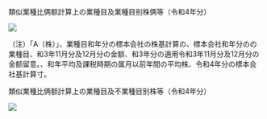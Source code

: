 類似業種比俩额計算上の業種目及業種目别株俩等（令和4年分）

![](https://www.nta.go.jp/tmp/c9196b28-6e92-4b1a-be44-688a5a08c44b/images/092ea512ec8fd9448bc62b3c6c9947eb6055853aaa2e4f21fa3ffe216339dac7.jpg)

（注）「A（株）」、業種目和年分の標本会社の株基計算の、標本会社和年分のの業種目、和3年11月分及12月分の金额、和3年分の適用令和3年11月分及12月分の金额留意。、和年平均及課税時期の属月以前年間の平均株、令和4年分の標本会社基計算寸。

類似業種比俩额計算上の業種目及不業種目别株等（令和4年分）

![](https://www.nta.go.jp/tmp/c9196b28-6e92-4b1a-be44-688a5a08c44b/images/2adeeb7247cb152466a04bdeff385626a27638b420f654e86c4aadb80ba79bc4.jpg)